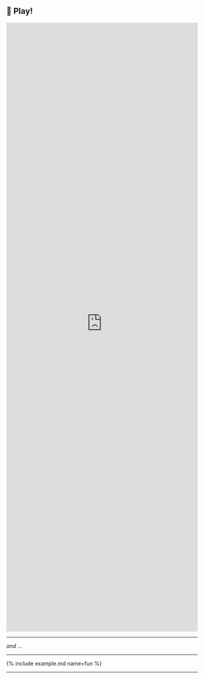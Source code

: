 🏀 Play!
---

<p><iframe src="https://lightcodepedia1.streamlit.app/?module=fun&embed=true&embed_options=hide_toolbar" width="100%" height="1600" loading="lazy" allowfullscreen="allowfullscreen" style="border:none;"></iframe></p>

---
_and ..._


---

{% include example.md name=fun %}

---